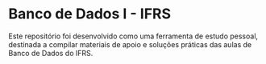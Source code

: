 # Banco de Dados I - IFRS
 Este repositório foi desenvolvido como uma ferramenta de estudo pessoal, destinada a compilar materiais de apoio e soluções práticas das aulas de Banco de Dados do IFRS.
